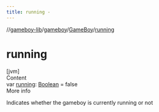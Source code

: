 ```yaml
---
title: running -
---
```

//[gameboy-lib](../../index.md)/[gameboy](../index.md)/[GameBoy](index.md)/[running](running.md)



# running  
[jvm]  
Content  
var [running](running.md): [Boolean](https://kotlinlang.org/api/latest/jvm/stdlib/kotlin/-boolean/index.html) = false  
More info  


Indicates whether the gameboy is currently running or not

  



